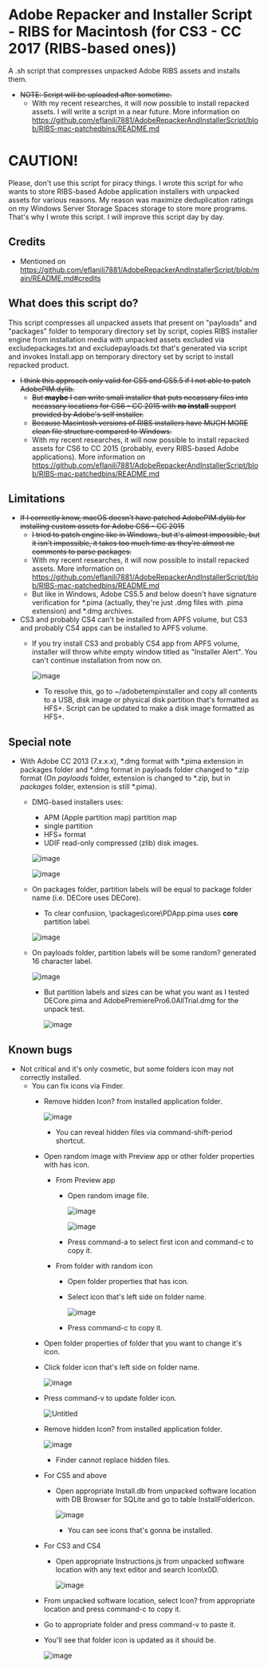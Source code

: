 # Adobe Repacker and Installer Script - RIBS for Macintosh (for CS3 - CC 2017 (RIBS-based ones))
A .sh script that compresses unpacked Adobe RIBS assets and installs them.
- ~~NOTE: Script will be uploaded after sometime.~~
  - With my recent researches, it will now possible to install repacked assets. I will write a script in a near future. More information on https://github.com/eflanili7881/AdobeRepackerAndInstallerScript/blob/RIBS-mac-patchedbins/README.md

# CAUTION!
Please, don't use this script for piracy things. I wrote this script for who wants to store RIBS-based Adobe application installers with unpacked assets for various reasons. My reason was maximize deduplication ratings on my Windows Server Storage Spaces storage to store more programs. That's why I wrote this script. I will improve this script day by day.

## Credits
- Mentioned on https://github.com/eflanili7881/AdobeRepackerAndInstallerScript/blob/main/README.md#credits

## What does this script do?
This script compresses all unpacked assets that present on "payloads" and "packages" folder to temporary directory set by script, copies RIBS installer engine from installation media with unpacked assets excluded via excludepackages.txt and excludepayloads.txt that's generated via script and invokes Install.app on temporary directory set by script to install repacked product.

- ~~I think this approach only valid for CS5 and CS5.5 if I not able to patch AdobePIM.dylib.~~
  - ~~But **maybe** I can write small installer that puts necassary files into necassary locations for CS6 - CC 2015 with **no install** support provided by Adobe's self installer.~~
  - ~~Because Macintosh versions of RIBS installers have MUCH MORE clean file structure compared to Windows.~~
  - With my recent researches, it will now possible to install repacked assets for CS6 to CC 2015 (probably, every RIBS-based Adobe applications). More information on https://github.com/eflanili7881/AdobeRepackerAndInstallerScript/blob/RIBS-mac-patchedbins/README.md

## Limitations
- ~~If I correctly know, macOS doesn't have patched AdobePIM.dylib for installing custom assets for Adobe CS6 - CC 2015~~
  - ~~I tried to patch engine like in Windows, but it's almost impossible, but it isn't impossible, it takes too much time as they're almost no comments to parse packages.~~
  - With my recent researches, it will now possible to install repacked assets. More information on https://github.com/eflanili7881/AdobeRepackerAndInstallerScript/blob/RIBS-mac-patchedbins/README.md
  - But like in Windows, Adobe CS5.5 and below doesn't have signature verification for *.pima (actually, they're just .dmg files with .pima extension) and *.dmg archives.
- CS3 and probably CS4 can't be installed from APFS volume, but CS3 and probably CS4 apps can be installed to APFS volume.
  - If you try install CS3 and probably CS4 app from APFS volume, installer will throw white empty window titled as "Installer Alert". You can't continue installation from now on.
 
    ![image](./pictures/392084739-8acb7210-8847-436b-9e88-20e6184e5dfb.png)

    - To resolve this, go to ~/adobetempinstaller and copy all contents to a USB, disk image or physical disk partition that's formatted as HFS+. Script can be updated to make a disk image formatted as HFS+.

## Special note
- With Adobe CC 2013 (7.x.x.x), *.dmg format with *.pima extension in packages folder and *.dmg format in payloads folder changed to *.zip format (On *payloads* folder, extension is changed to *.zip, but in *packages* folder, extension is still *.pima).
  - DMG-based installers uses:
    - APM (Apple partition map) partition map
    - single partition
    - HFS+ format
    - UDIF read-only compressed (zlib) disk images.
  
    ![image](./pictures/385924591-4371811e-0cf9-4f91-b454-110e71412736.png)

    ![image](./pictures/385922113-2787a77f-5d57-4507-84cf-6d74497eb0c4.png)
  - On packages folder, partition labels will be equal to package folder name (i.e. DECore uses DECore).
    - To clear confusion, \packages\core\PDApp.pima uses **core** partition label.

    ![image](./pictures/385922113-2787a77f-5d57-4507-84cf-6d74497eb0c4.png)
  - On payloads folder, partition labels will be some random? generated 16 character label.

    ![image](./pictures/385922553-2756cf10-3dba-4592-a33c-268dd5d5541b.png)
    - But partition labels and sizes can be what you want as I tested DECore.pima and AdobePremierePro6.0AllTrial.dmg for the unpack test.

      ![image](./pictures/385924245-ad538934-5426-4bda-b9c1-01fd15feefa6.png)

## Known bugs
- Not critical and it's only cosmetic, but some folders icon may not correctly installed.
  - You can fix icons via Finder.
    - Remove hidden Icon? from installed application folder.
   
      ![image](./pictures/395775880-cc9703a2-1b52-4f0d-81a7-46076054cac1.png)

      - You can reveal hidden files via command-shift-period shortcut.
    - Open random image with Preview app or other folder properties with has icon.
      - From Preview app
        - Open random image file.

          ![image](./pictures/395775996-fe1294bf-17e6-4693-af1a-6dea19691a2f.png)
   
          ![image](./pictures/395776619-925ad4d7-c256-4f3a-9dab-cccbf3ca06a8.png)

        - Press command-a to select first icon and command-c to copy it.
      - From folder with random icon
        - Open folder properties that has icon.
        - Select icon that's left side on folder name.
       
          ![image](./pictures/395776673-5c7cdf3e-2cbd-4ffa-a83d-0ef9f9540415.png)

        - Press command-c to copy it.
    - Open folder properties of folder that you want to change it's icon.
    - Click folder icon that's left side on folder name.
   
      ![image](./pictures/395776092-4871edc7-7747-4193-956b-1dba76d4766e.png)

    - Press command-v to update folder icon.
   
      ![Untitled](./pictures/395777536-f0715471-143a-413d-a89e-9d3d3ab93bf8.png)

    - Remove hidden Icon? from installed application folder.
   
      ![image](./pictures/395775880-cc9703a2-1b52-4f0d-81a7-46076054cac1.png)
      
      - Finder cannot replace hidden files.
    - For CS5 and above
      - Open appropriate Install.db from unpacked software location with DB Browser for SQLite and go to table InstallFolderIcon.
 
        ![image](./pictures/395775231-2f982fed-f2fd-47ab-95cf-a0d365de2bf9.png)

        - You can see icons that's gonna be installed.
    - For CS3 and CS4
      - Open appropriate Instructions.js from unpacked software location with any text editor and search Icon\x0D.
     
        ![image](./pictures/395777204-cbf75d20-74ca-4aae-89b7-425d914b59cf.png)

    - From unpacked software location, select Icon? from appropriate location and press command-c to copy it.
    - Go to appropriate folder and press command-v to paste it.
    - You'll see that folder icon is updated as it should be.

      ![image](./pictures/395777417-d9689b60-db12-4cd3-b259-a21cbbc1c459.png)
